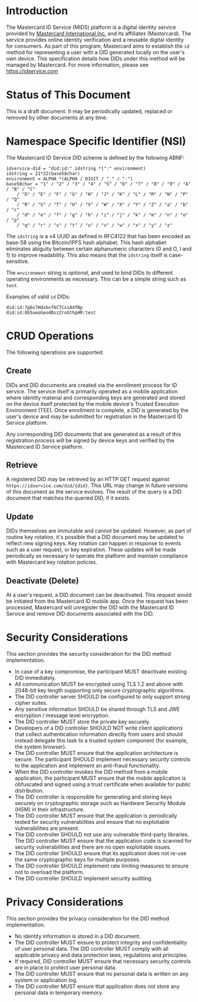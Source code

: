 # Introduction

The Mastercard ID Service (MIDS) platform is a digital identity service provided by [Mastercard International Inc.](https://www.mastercard.com) and its affiliates (Mastercard).  The service provides online identity verification and a reusable digital identity for consumers.  As part of this program, Mastercard aims to establish the `id` method for representing a user with a DID generated locally on the user's own device.  This specification details how DIDs under this method will be managed by Mastercard.  For more information, please see https://idservice.com

# Status of This Document

This is a draft document.  It may be periodically updated, replaced or removed by other documents at any time.

# Namespace Specific Identifier (NSI)

The Mastercard ID Service DID scheme is defined by the following ABNF:

```
idservice-did = "did:id:" idstring *(":" environment)
idstring = 21*22(base58char)
environment = ALPHA *(ALPHA / DIGIT / "_" / "-")
base58char = "1" / "2" / "3" / "4" / "5" / "6" / "7" / "8" / "9" / "A" / "B" / "C"
    / "D" / "E" / "F" / "G" / "H" / "J" / "K" / "L" / "M" / "N" / "P" / "Q"
    / "R" / "S" / "T" / "U" / "V" / "W" / "X" / "Y" / "Z" / "a" / "b" / "c"
    / "d" / "e" / "f" / "g" / "h" / "i" / "j" / "k" / "m" / "n" / "o" / "p"
    / "q" / "r" / "s" / "t" / "u" / "v" / "w" / "x" / "y" / "z"
```

The `idstring` is a v4 UUID as defined in RFC4122 that has been encoded as base-58 using the Bitcoin/IPFS hash alphabet.  This hash alphabet eliminates abiguity between certain alphanumeric characters (0 and O, l and 1) to improve readability.  This also means that the `idstring` itself is case-sensitive.

The `environment` string is *optional*, and used to bind DIDs to different operating environments as necessary.  This can be a simple string such as `test`.

Examples of valid `id` DIDs:

```
did:id:7g6x7Hdxbxf6CTCxiA4fNp
did:id:8b5aeoGeo4BszZroGthpHR:test
```

# CRUD Operations

The following operations are supported:

## Create

DIDs and DID documents are created via the enrollment process for ID service.  The service itself is primarily operated as a mobile application where identity material and corresponding keys are generated and stored on the device itself protected by the mobile device's Trusted Execution Environment (TEE).  Once enrollment is complete, a DID is generated by the user's device and may be submitted for registration in the Mastercard ID Service platform.

Any corresponding DID documents that are generated as a result of this registration process will be signed by device keys and verified by the Mastercard ID Service platform.

## Retrieve

A registered DID may be retrieved by an HTTP GET request against `https://idservice.com/did/{did}`.  This URL may change in future versions of this document as the service evolves.  The result of the query is a DID document that matches the queried DID, if it exists.

## Update

DIDs themselves are immutable and cannot be updated.  However, as part of routine key rotation, it's possible that a DID document may be updated to reflect new signing keys.  Key rotation can happen in response to events such as a user request, or key expiration.  These updates will be made periodically as necessary to operate the platform and maintain compliance with Mastercard key rotation policies.

## Deactivate (Delete)

At a user's request, a DID document can be deactivated.  This request would be initiated from the Mastercard ID mobile app.  Once the request has been processed, Mastercard will unregister the DID with the Mastercard ID Service and remove DID documents associated with the DID.

# Security Considerations

This section provides the security consideration for the DID method implementation.

 - In case of a key compromise, the participant MUST deactivate existing DID immediately.
 - All communication MUST be encrypted using TLS 1.2 and above with 2048-bit key length supporting only secure cryptographic algorithms.
 - The DID controller server SHOULD be configured to only support strong cipher suites.
 - Any sensitive information SHOULD be shared through TLS and JWE encryption / message level encryption.
 - The DID controller MUST store the private key securely.
 - Developers of a DID controller SHOULD NOT write client applications that collect authentication information directly from users and should instead delegate this task to a trusted system component (for example, the system browser).
 - The DID controller MUST ensure that the application architecture is secure. The participant SHOULD implement necessary security controls to the application and implement an anti-fraud functionality.
 - When the DID controller invokes the DID method from a mobile application, the participant MUST ensure that the mobile application is obfuscated and signed using a trust certificate when available for public distribution.
 - The DID controller is responsible for generating and storing keys securely on cryptographic storage such as Hardware Security Module (HSM) in their infrastructure.
 - The DID controller MUST ensure that the application is periodically tested for security vulnerabilities and ensure that no exploitable vulnerabilities are present.
 - The DID controller SHOULD not use any vulnerable third-party libraries. The DID controller MUST ensure that the application code is scanned for security vulnerabilities and there are no open exploitable issues.
 - The DID controller SHOULD ensure that its application does not re-use the same cryptographic keys for multiple purposes.
 - The DID controller SHOULD implement rate limiting measures to ensure not to overload the platform.
 - The DID controller SHOULD implement security auditing.


# Privacy Considerations

This section provides the privacy consideration for the DID method implementation.

 - No identity information is stored in a DID document.
 - The DID controller MUST ensure to protect integrity and confidentiality of user personal data. The DID controller MUST comply with all applicable privacy and data protection laws, regulations and principles.
 - If required, DID controller MUST ensure that necessary security controls are in place to protect user personal data.
 - The DID controller MUST ensure that no personal data is written on any system or application log.
 - The DID controller MUST ensure that application does not store any personal data in temporary memory.
